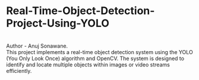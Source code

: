# Real-Time-Object-Detection-Project-Using-YOLO
<br>
Author - Anuj Sonawane.
<br>
This project implements a real-time object detection system using the YOLO (You Only Look Once) algorithm and OpenCV. The system is designed to identify and locate multiple objects within images or video streams efficiently. 
